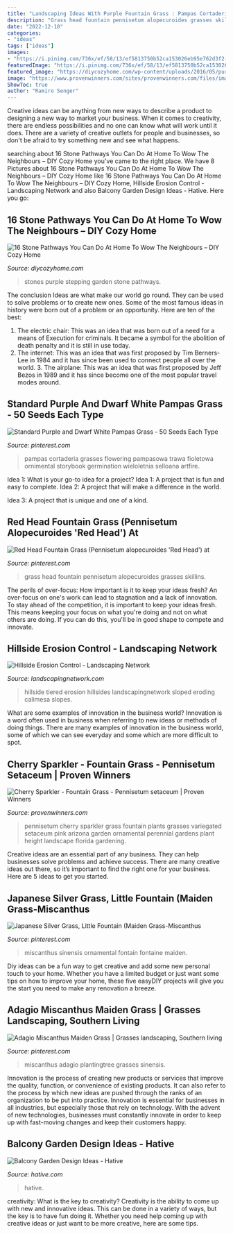```yaml
---
title: "Landscaping Ideas With Purple Fountain Grass : Pampas Cortaderia Grasses Flowering Pampasowa Trawa Fioletowa Ornimental Storybook Germination Wieloletnia Selloana Artfire"
description: "Grass head fountain pennisetum alopecuroides grasses skillins"
date: "2022-12-10"
categories:
- "ideas"
tags: ["ideas"]
images:
- "https://i.pinimg.com/736x/ef/58/13/ef5813750b52ca153026eb95e762d3f2--red-heads-greenhouses.jpg"
featuredImage: "https://i.pinimg.com/736x/ef/58/13/ef5813750b52ca153026eb95e762d3f2--red-heads-greenhouses.jpg"
featured_image: "https://diycozyhome.com/wp-content/uploads/2016/05/purple-garden-stepping-stones.jpg"
image: "https://www.provenwinners.com/sites/provenwinners.com/files/imagecache/max_width/ifa_upload/cherry_sparkler_pennisetum_2.jpg"
ShowToc: true
author: "Ramiro Senger"
---
```



Creative ideas can be anything from new ways to describe a product to designing a new way to market your business. When it comes to creativity, there are endless possibilities and no one can know what will work until it does. There are a variety of creative outlets for people and businesses, so don't be afraid to try something new and see what happens.

	

		
searching about 16 Stone Pathways You Can Do At Home To Wow The Neighbours – DIY Cozy Home you've came to the right place. We have 8 Pictures about 16 Stone Pathways You Can Do At Home To Wow The Neighbours – DIY Cozy Home like 16 Stone Pathways You Can Do At Home To Wow The Neighbours – DIY Cozy Home, Hillside Erosion Control - Landscaping Network and also Balcony Garden Design Ideas - Hative. Here you go:
		
    
## 16 Stone Pathways You Can Do At Home To Wow The Neighbours – DIY Cozy Home

<img loading=lazy src="https://diycozyhome.com/wp-content/uploads/2016/05/purple-garden-stepping-stones.jpg" onerror="this.onerror=null;this.src='https://tse3.mm.bing.net/th?id=OIP.LDfvXeusEW_9Z0QmjNfUUwHaJn&amp;pid=15.1';" alt="16 Stone Pathways You Can Do At Home To Wow The Neighbours – DIY Cozy Home">

_Source: diycozyhome.com_

>stones purple stepping garden stone pathways. 

	

The conclusion
Ideas are what make our world go round. They can be used to solve problems or to create new ones. Some of the most famous ideas in history were born out of a problem or an opportunity. Here are ten of the best:
1. The electric chair: This was an idea that was born out of a need for a means of Execution for criminals. It became a symbol for the abolition of death penalty and it is still in use today.
2. The internet: This was an idea that was first proposed by Tim Berners-Lee in 1984 and it has since been used to connect people all over the world. 3. The airplane: This was an idea that was first proposed by Jeff Bezos in 1989 and it has since become one of the most popular travel modes around. 
    
## Standard Purple And Dwarf White Pampas Grass - 50 Seeds Each Type

<img loading=lazy src="https://i.pinimg.com/736x/27/39/c2/2739c29620ee26cc4b85abc23dc19d8b.jpg" onerror="this.onerror=null;this.src='https://tse1.mm.bing.net/th?id=OIP.a9Rw7fo7RGRUBXe4fQQWAgHaHa&amp;pid=15.1';" alt="Standard Purple and Dwarf White Pampas Grass - 50 Seeds Each Type">

_Source: pinterest.com_

>pampas cortaderia grasses flowering pampasowa trawa fioletowa ornimental storybook germination wieloletnia selloana artfire. 

	

Idea 1: What is your go-to idea for a project?
Idea 1: A project that is fun and easy to complete.
Idea 2: A project that will make a difference in the world.

Idea 3: A project that is unique and one of a kind.

    
## Red Head Fountain Grass (Pennisetum Alopecuroides &#039;Red Head&#039;) At

<img loading=lazy src="https://i.pinimg.com/736x/ef/58/13/ef5813750b52ca153026eb95e762d3f2--red-heads-greenhouses.jpg" onerror="this.onerror=null;this.src='https://tse1.mm.bing.net/th?id=OIP.QXAIjlxS5G1BiwOWWv8GfgHaE7&amp;pid=15.1';" alt="Red Head Fountain Grass (Pennisetum alopecuroides &#039;Red Head&#039;) at">

_Source: pinterest.com_

>grass head fountain pennisetum alopecuroides grasses skillins. 

	

The perils of over-focus: How important is it to keep your ideas fresh?
An over-focus on one's work can lead to stagnation and a lack of innovation. To stay ahead of the competition, it is important to keep your ideas fresh. This means keeping your focus on what you're doing and not on what others are doing. If you can do this, you'll be in good shape to compete and innovate.

    
## Hillside Erosion Control - Landscaping Network

<img loading=lazy src="https://images.landscapingnetwork.com/pictures/images/900x705Max/pond-and-waterfall_10/tiered-backyard-waterfall-landscaping-network_9418.jpg" onerror="this.onerror=null;this.src='https://tse4.mm.bing.net/th?id=OIP.3_2MiWSfJFTXvgm7orl5FgHaE8&amp;pid=15.1';" alt="Hillside Erosion Control - Landscaping Network">

_Source: landscapingnetwork.com_

>hillside tiered erosion hillsides landscapingnetwork sloped eroding calimesa slopes. 

	

What are some examples of innovation in the business world?
Innovation is a word often used in business when referring to new ideas or methods of doing things. There are many examples of innovation in the business world, some of which we can see everyday and some which are more difficult to spot.

    
## Cherry Sparkler - Fountain Grass - Pennisetum Setaceum | Proven Winners

<img loading=lazy src="https://www.provenwinners.com/sites/provenwinners.com/files/imagecache/max_width/ifa_upload/cherry_sparkler_pennisetum_2.jpg" onerror="this.onerror=null;this.src='https://tse4.mm.bing.net/th?id=OIP.l_x92RDOcWm21tiKwzzTaQHaKV&amp;pid=15.1';" alt="Cherry Sparkler - Fountain Grass - Pennisetum setaceum | Proven Winners">

_Source: provenwinners.com_

>pennisetum cherry sparkler grass fountain plants grasses variegated setaceum pink arizona garden ornamental perennial gardens plant height landscape florida gardening. 

	

Creative ideas are an essential part of any business. They can help businesses solve problems and achieve success. There are many creative ideas out there, so it’s important to find the right one for your business. Here are 5 ideas to get you started.

    
## Japanese Silver Grass, Little Fountain (Maiden Grass-Miscanthus

<img loading=lazy src="https://i.pinimg.com/736x/77/59/7f/77597fb7c988e73e92b73ef17d648f68.jpg" onerror="this.onerror=null;this.src='https://tse2.mm.bing.net/th?id=OIP.edRgPA2J2hnSjp5RAUDqcQHaLJ&amp;pid=15.1';" alt="Japanese Silver Grass, Little Fountain (Maiden Grass-Miscanthus">

_Source: pinterest.com_

>miscanthus sinensis ornamental fontain fontaine maiden. 

	

Diy ideas can be a fun way to get creative and add some new personal touch to your home. Whether you have a limited budget or just want some tips on how to improve your home, these five easyDIY projects will give you the start you need to make any renovation a breeze.

    
## Adagio Miscanthus Maiden Grass | Grasses Landscaping, Southern Living

<img loading=lazy src="https://i.pinimg.com/736x/82/47/6a/82476af91439e88858609510b2110c77.jpg" onerror="this.onerror=null;this.src='https://tse2.mm.bing.net/th?id=OIP.0ihJCob7wtoPmv4iZ9b5JQHaHa&amp;pid=15.1';" alt="Adagio Miscanthus Maiden Grass | Grasses landscaping, Southern living">

_Source: pinterest.com_

>miscanthus adagio plantingtree grasses sinensis. 

	

Innovation is the process of creating new products or services that improve the quality, function, or convenience of existing products. It can also refer to the process by which new ideas are pushed through the ranks of an organization to be put into practice. Innovation is essential for businesses in all industries, but especially those that rely on technology. With the advent of new technologies, businesses must constantly innovate in order to keep up with fast-moving changes and keep their customers happy.

    
## Balcony Garden Design Ideas - Hative

<img loading=lazy src="https://hative.com/wp-content/uploads/2015/01/balcony-garden-ideas/1-balcony-garden-ideas.jpg" onerror="this.onerror=null;this.src='https://tse4.mm.bing.net/th?id=OIP.jk5-kFWG7ch5fB1-HNPC7gHaLG&amp;pid=15.1';" alt="Balcony Garden Design Ideas - Hative">

_Source: hative.com_

>hative. 

	

creativity: What is the key to creativity?
Creativity is the ability to come up with new and innovative ideas. This can be done in a variety of ways, but the key is to have fun doing it. Whether you need help coming up with creative ideas or just want to be more creative, here are some tips.


